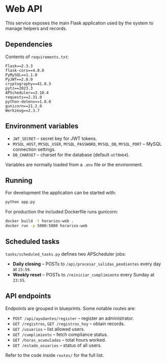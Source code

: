 # Web API

This service exposes the main Flask application used by the system to manage helpers and records.

## Dependencies

Contents of `requirements.txt`:

```
Flask==2.3.3
flask-cors==4.0.0
PyMySQL==1.1.0
PyJWT==2.8.0
cryptography==41.0.3
pytz==2023.3
APScheduler==3.10.4
requests==2.31.0
python-dotenv==1.0.0
gunicorn==21.2.0
Werkzeug==2.3.7
```

## Environment variables

- `JWT_SECRET` – secret key for JWT tokens.
- `MYSQL_HOST`, `MYSQL_USER`, `MYSQL_PASSWORD`, `MYSQL_DB`, `MYSQL_PORT` – MySQL connection settings.
- `DB_CHARSET` – charset for the database (default `utf8mb4`).

Variables are normally loaded from a `.env` file or the environment.

## Running

For development the application can be started with:

```bash
python app.py
```

For production the included Dockerfile runs gunicorn:

```bash
docker build -t horarios-web .
docker run -p 5000:5000 horarios-web
```

## Scheduled tasks

`tasks/scheduled_tasks.py` defines two APScheduler jobs:

- **Daily closing** – POSTs to `/api/procesar_salidas_pendientes` every day at `23:59`.
- **Weekly reset** – POSTs to `/reiniciar_cumplimiento` every Sunday at `23:55`.

## API endpoints

Endpoints are grouped in blueprints. Some notable routes are:

- `POST /api/ayudantes/register` – register an administrator.
- `GET /registros`, `GET /registros_hoy` – obtain records.
- `GET /usuarios` – list allowed users.
- `GET /cumplimiento` – fetch compliance status.
- `GET /horas_acumuladas` – total hours worked.
- `GET /estado_usuarios` – status of all users.

Refer to the code inside `routes/` for the full list.
